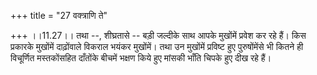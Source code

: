+++
title = "27 वक्त्राणि ते"

+++
।।11.27।। तथा --, शीघ्रतासे -- बड़ी जल्दीके साथ आपके मुखोंमें प्रवेश कर
रहे हैं। किस प्रकारके मुखोंमें दाढ़ोंवाले विकराल भयंकर मुखोंमें। तथा उन
मुखोंमें प्रविष्ट हुए पुरुषोंमेंसे भी कितने ही विचूर्णित मस्तकोंसहित
दाँतोंके बीचमें भक्षण किये हुए मांसकी भाँति चिपके हुए दीख रहे हैं।

